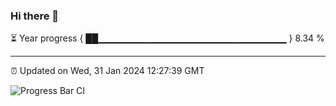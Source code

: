 ### Hi there 👋

⏳ Year progress { ██▁▁▁▁▁▁▁▁▁▁▁▁▁▁▁▁▁▁▁▁▁▁▁▁▁▁▁▁ } 8.34 %

---

⏰ Updated on Wed, 31 Jan 2024 12:27:39 GMT

![Progress Bar CI](https://github.com/liununu/liununu/workflows/Progress%20Bar%20CI/badge.svg)

